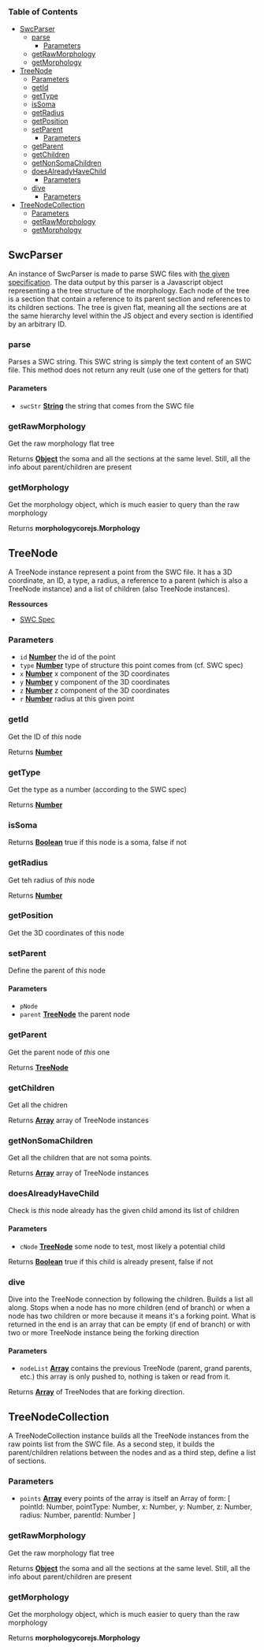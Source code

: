 <!-- Generated by documentation.js. Update this documentation by updating the source code. -->

### Table of Contents

-   [SwcParser][1]
    -   [parse][2]
        -   [Parameters][3]
    -   [getRawMorphology][4]
    -   [getMorphology][5]
-   [TreeNode][6]
    -   [Parameters][7]
    -   [getId][8]
    -   [getType][9]
    -   [isSoma][10]
    -   [getRadius][11]
    -   [getPosition][12]
    -   [setParent][13]
        -   [Parameters][14]
    -   [getParent][15]
    -   [getChildren][16]
    -   [getNonSomaChildren][17]
    -   [doesAlreadyHaveChild][18]
        -   [Parameters][19]
    -   [dive][20]
        -   [Parameters][21]
-   [TreeNodeCollection][22]
    -   [Parameters][23]
    -   [getRawMorphology][24]
    -   [getMorphology][25]

## SwcParser

An instance of SwcParser is made to parse SWC files with
[the given specification][26].
The data output by this parser is a Javascript object representing a the tree
structure of the morphology. Each node of the tree is a section that contain a reference
to its parent section and references to its children sections.
The tree is given flat, meaning all the sections are at the same hierarchy
level within the JS object and every section is identified by an arbitrary ID.

### parse

Parses a SWC string. This SWC string is simply the text content of an SWC file.
This method does not return any reult (use one of the getters for that)

#### Parameters

-   `swcStr` **[String][27]** the string that comes from the SWC file

### getRawMorphology

Get the raw morphology flat tree

Returns **[Object][28]** the soma and all the sections at the same level.
Still, all the info about parent/children are present

### getMorphology

Get the morphology object, which is much easier to query than the raw morphology

Returns **morphologycorejs.Morphology** 

## TreeNode

A TreeNode instance represent a point from the SWC file. It has a 3D coordinate,
an ID, a type, a radius, a reference to a parent (which is also a TreeNode
instance) and a list of children (also TreeNode instances).

**Ressources**

-   [SWC Spec][26]

### Parameters

-   `id` **[Number][29]** the id of the point
-   `type` **[Number][29]** type of structure this point comes from (cf. SWC spec)
-   `x` **[Number][29]** x component of the 3D coordinates
-   `y` **[Number][29]** y component of the 3D coordinates
-   `z` **[Number][29]** z component of the 3D coordinates
-   `r` **[Number][29]** radius at this given point

### getId

Get the ID of _this_ node

Returns **[Number][29]** 

### getType

Get the type as a number (according to the SWC spec)

Returns **[Number][29]** 

### isSoma

Returns **[Boolean][30]** true if this node is a soma, false if not

### getRadius

Get teh radius of _this_ node

Returns **[Number][29]** 

### getPosition

Get the 3D coordinates of this node

### setParent

Define the parent of _this_ node

#### Parameters

-   `pNode`  
-   `parent` **[TreeNode][31]** the parent node

### getParent

Get the parent node of _this_ one

Returns **[TreeNode][31]** 

### getChildren

Get all the chidren

Returns **[Array][32]** array of TreeNode instances

### getNonSomaChildren

Get all the children that are not soma points.

Returns **[Array][32]** array of TreeNode instances

### doesAlreadyHaveChild

Check is _this_ node already has the given child amond its list of children

#### Parameters

-   `cNode` **[TreeNode][31]** some node to test, most likely a potential child

Returns **[Boolean][30]** true if this child is already present, false if not

### dive

Dive into the TreeNode connection by following the children. Builds a list
all along. Stops when a node has no more children (end of branch) or when a
node has two children or more because it means it's a forking point.
What is returned in the end is an array that can be empty (if end of branch)
or with two or more TreeNode instance being the forking direction

#### Parameters

-   `nodeList` **[Array][32]** contains the previous TreeNode (parent, grand parents, etc.)
    this array is only pushed to, nothing is taken or read from it.

Returns **[Array][32]** of TreeNodes that are forking direction.

## TreeNodeCollection

A TreeNodeCollection instance builds all the TreeNode instances from the raw
points list from the SWC file. As a second step, it builds the parent/children
relations between the nodes and as a third step, define a list of sections.

### Parameters

-   `points` **[Array][32]** every points of the array is itself an Array of form:
    [
        pointId: Number,
        pointType: Number,
        x: Number,
        y: Number,
        z: Number,
        radius: Number,
        parentId: Number
      ]

### getRawMorphology

Get the raw morphology flat tree

Returns **[Object][28]** the soma and all the sections at the same level.
Still, all the info about parent/children are present

### getMorphology

Get the morphology object, which is much easier to query than the raw morphology

Returns **morphologycorejs.Morphology** 

[1]: #swcparser

[2]: #parse

[3]: #parameters

[4]: #getrawmorphology

[5]: #getmorphology

[6]: #treenode

[7]: #parameters-1

[8]: #getid

[9]: #gettype

[10]: #issoma

[11]: #getradius

[12]: #getposition

[13]: #setparent

[14]: #parameters-2

[15]: #getparent

[16]: #getchildren

[17]: #getnonsomachildren

[18]: #doesalreadyhavechild

[19]: #parameters-3

[20]: #dive

[21]: #parameters-4

[22]: #treenodecollection

[23]: #parameters-5

[24]: #getrawmorphology-1

[25]: #getmorphology-1

[26]: http://www.neuronland.org/NLMorphologyConverter/MorphologyFormats/SWC/Spec.html

[27]: https://developer.mozilla.org/docs/Web/JavaScript/Reference/Global_Objects/String

[28]: https://developer.mozilla.org/docs/Web/JavaScript/Reference/Global_Objects/Object

[29]: https://developer.mozilla.org/docs/Web/JavaScript/Reference/Global_Objects/Number

[30]: https://developer.mozilla.org/docs/Web/JavaScript/Reference/Global_Objects/Boolean

[31]: #treenode

[32]: https://developer.mozilla.org/docs/Web/JavaScript/Reference/Global_Objects/Array
